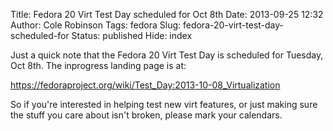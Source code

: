 Title: Fedora 20 Virt Test Day scheduled for Oct 8th
Date: 2013-09-25 12:32
Author: Cole Robinson
Tags: fedora
Slug: fedora-20-virt-test-day-scheduled-for
Status: published
Hide: index

Just a quick note that the Fedora 20 Virt Test Day is scheduled for Tuesday, Oct 8th. The inprogress landing page is at:

<https://fedoraproject.org/wiki/Test_Day:2013-10-08_Virtualization>

So if you're interested in helping test new virt features, or just making sure the stuff you care about isn't broken, please mark your calendars.
